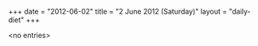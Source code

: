 +++
date = "2012-06-02"
title = "2 June 2012 (Saturday)"
layout = "daily-diet"
+++

<p>&lt;no entries&gt;</p>